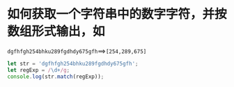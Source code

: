 # 如何获取一个字符串中的数字字符，并按数组形式输出，如

`dgfhfgh254bhku289fgdhdy675gfh`==>`[254,289,675]`

```js
let str = 'dgfhfgh254bhku289fgdhdy675gfh';
let regExp = /\d+/g;
console.log(str.match(regExp));
```

